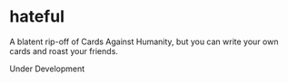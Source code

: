 # hateful
A blatent rip-off of Cards Against Humanity, but you can write your own cards and roast your friends.

Under Development
